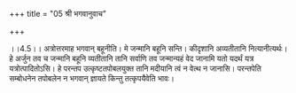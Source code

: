 +++
title = "05 श्री भगवानुवाच"

+++
  
  
।।4.5।। अत्रोत्तरमाह भगवान् बहूनीति। मे जन्मानि बहूनि सन्ति। कीदृशानि
अव्यतीतानि नित्यानीत्यर्थः। हे अर्जुन तव च जन्मानि बहूनि व्यतीतानि तानि
सर्वाणि तव जन्मान्यहं वेद जानामि यतो यदर्थं यत्र यत्रोत्पादितोऽसि। हे
परन्तप उत्कृष्टतपोबलयुक्त तानि मदीयानि त्वं न वेत्थ न जानासि। परन्तपेति
सम्बोधनेन तपोबलेन न भगवान् ज्ञायते किन्तु तत्कृपयैवेति भावः।  
  
